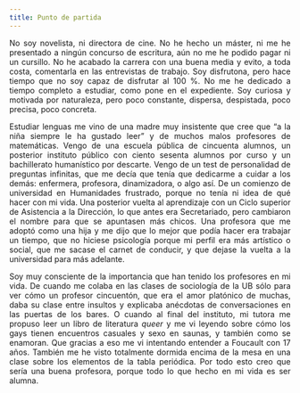 ```yaml
---
title: Punto de partida
---
```

<P><DIV ALIGN="justify"> No soy novelista, ni directora de cine. No he hecho un máster, ni me he presentado a ningún concurso de escritura, aún no me he podido pagar ni un cursillo. No he acabado la carrera con una buena media y evito, a toda costa, comentarla en las entrevistas de trabajo. Soy disfrutona, pero hace tiempo que no soy capaz de disfrutar al 100 %.  No me he dedicado a tiempo completo a estudiar, como pone en el expediente. Soy curiosa y motivada por naturaleza, pero poco constante, dispersa, despistada, poco precisa, poco concreta.</DIV>


 <P><DIV ALIGN="justify">Estudiar lenguas me vino de una madre muy insistente que cree que “a la niña siempre le ha gustado leer” y de muchos malos profesores de matemáticas.  Vengo de una escuela pública de cincuenta alumnos, un posterior instituto público con ciento sesenta alumnos por curso y un bachillerato humanístico por descarte. Vengo de un test de personalidad de preguntas infinitas, que me decía que tenía que dedicarme a cuidar a los demás: enfermera, profesora, dinamizadora, o algo así. De un comienzo de universidad en Humanidades frustrado, porque no tenía ni idea de qué hacer con mi vida. Una posterior vuelta al aprendizaje con un Ciclo superior de Asistencia a la Dirección, lo que antes era Secretariado, pero cambiaron el nombre para que se apuntasen más chicos. Una profesora que me adoptó como una hija y me dijo que lo mejor que podía hacer era trabajar un tiempo, que no hiciese psicología porque mi perfil era más artístico o social, que me sacase el carnet de conducir, y que dejase la vuelta a la universidad para más adelante.</DIV>


<P><DIV ALIGN="justify">Soy muy consciente de la importancia que han tenido los profesores en mi vida. De cuando me colaba en las clases de sociología de la UB sólo para ver cómo un profesor cincuentón, que era el amor platónico de muchas, daba su clase entre insultos  y explicaba anécdotas de conversaciones en las puertas de los bares. O cuando al final del instituto, mi tutora me propuso leer un libro de literatura <I>queer</I> y me vi leyendo sobre cómo los gays tienen encuentros casuales y sexo en saunas, y también como se enamoran. Que gracias a eso me vi intentando entender a Foucault con 17 años. También me he visto totalmente dormida encima de la mesa en una clase sobre los elementos de la tabla periódica. Por todo esto creo que sería una buena profesora, porque todo lo que hecho en mi vida es ser alumna. </DIV>



